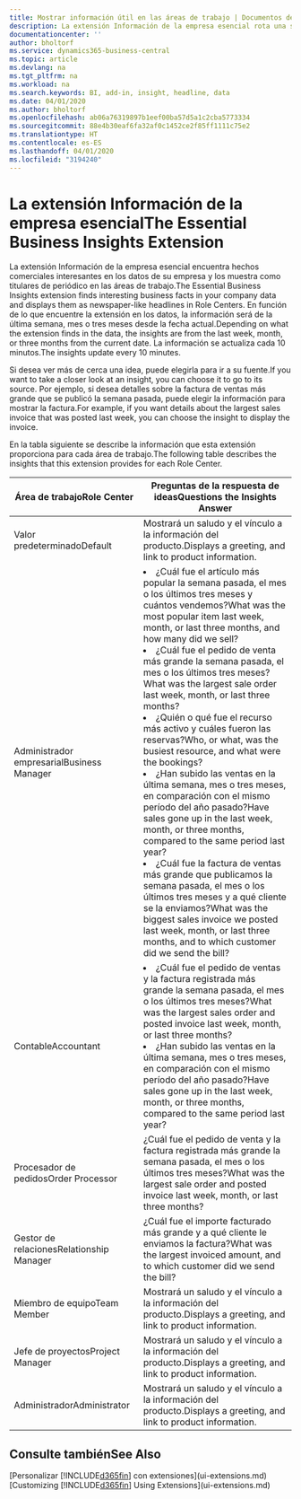 ```yaml
---
title: Mostrar información útil en las áreas de trabajo | Documentos de Microsoft
description: La extensión Información de la empresa esencial rota una serie de ideas comerciales en las áreas de trabajo.
documentationcenter: ''
author: bholtorf
ms.service: dynamics365-business-central
ms.topic: article
ms.devlang: na
ms.tgt_pltfrm: na
ms.workload: na
ms.search.keywords: BI, add-in, insight, headline, data
ms.date: 04/01/2020
ms.author: bholtorf
ms.openlocfilehash: ab06a76319897b1eef00ba57d5a1c2cba5773334
ms.sourcegitcommit: 88e4b30eaf6fa32af0c1452ce2f85ff1111c75e2
ms.translationtype: HT
ms.contentlocale: es-ES
ms.lasthandoff: 04/01/2020
ms.locfileid: "3194240"
---
```

# <a name="the-essential-business-insights-extension"></a><span data-ttu-id="c9c45-103">La extensión Información de la empresa esencial</span><span class="sxs-lookup"><span data-stu-id="c9c45-103">The Essential Business Insights Extension</span></span>
<span data-ttu-id="c9c45-104">La extensión Información de la empresa esencial encuentra hechos comerciales interesantes en los datos de su empresa y los muestra como titulares de periódico en las áreas de trabajo.</span><span class="sxs-lookup"><span data-stu-id="c9c45-104">The Essential Business Insights extension finds interesting business facts in your company data and displays them as newspaper-like headlines in Role Centers.</span></span> <span data-ttu-id="c9c45-105">En función de lo que encuentre la extensión en los datos, la información será de la última semana, mes o tres meses desde la fecha actual.</span><span class="sxs-lookup"><span data-stu-id="c9c45-105">Depending on what the extension finds in the data, the insights are from the last week, month, or three months from the current date.</span></span> <span data-ttu-id="c9c45-106">La información se actualiza cada 10 minutos.</span><span class="sxs-lookup"><span data-stu-id="c9c45-106">The insights update every 10 minutes.</span></span>  

<span data-ttu-id="c9c45-107">Si desea ver más de cerca una idea, puede elegirla para ir a su fuente.</span><span class="sxs-lookup"><span data-stu-id="c9c45-107">If you want to take a closer look at an insight, you can choose it to go to its source.</span></span> <span data-ttu-id="c9c45-108">Por ejemplo, si desea detalles sobre la factura de ventas más grande que se publicó la semana pasada, puede elegir la información para mostrar la factura.</span><span class="sxs-lookup"><span data-stu-id="c9c45-108">For example, if you want details about the largest sales invoice that was posted last week, you can choose the insight to display the invoice.</span></span>

<span data-ttu-id="c9c45-109">En la tabla siguiente se describe la información que esta extensión proporciona para cada área de trabajo.</span><span class="sxs-lookup"><span data-stu-id="c9c45-109">The following table describes the insights that this extension provides for each Role Center.</span></span>

|<span data-ttu-id="c9c45-110">Área de trabajo</span><span class="sxs-lookup"><span data-stu-id="c9c45-110">Role Center</span></span>|<span data-ttu-id="c9c45-111">Preguntas de la respuesta de ideas</span><span class="sxs-lookup"><span data-stu-id="c9c45-111">Questions the Insights Answer</span></span>|
|----|-----|
|<span data-ttu-id="c9c45-112">Valor predeterminado</span><span class="sxs-lookup"><span data-stu-id="c9c45-112">Default</span></span>|<span data-ttu-id="c9c45-113">Mostrará un saludo y el vínculo a la información del producto.</span><span class="sxs-lookup"><span data-stu-id="c9c45-113">Displays a greeting, and link to product information.</span></span>|
|<span data-ttu-id="c9c45-114">Administrador empresarial</span><span class="sxs-lookup"><span data-stu-id="c9c45-114">Business Manager</span></span>|<li> <span data-ttu-id="c9c45-115">¿Cuál fue el artículo más popular la semana pasada, el mes o los últimos tres meses y cuántos vendemos?</span><span class="sxs-lookup"><span data-stu-id="c9c45-115">What was the most popular item last week, month, or last three months, and how many did we sell?</span></span><br><li> <span data-ttu-id="c9c45-116">¿Cuál fue el pedido de venta más grande la semana pasada, el mes o los últimos tres meses?</span><span class="sxs-lookup"><span data-stu-id="c9c45-116">What was the largest sale order last week, month, or last three months?</span></span><br><li> <span data-ttu-id="c9c45-117">¿Quién o qué fue el recurso más activo y cuáles fueron las reservas?</span><span class="sxs-lookup"><span data-stu-id="c9c45-117">Who, or what, was the busiest resource, and what were the bookings?</span></span><br><li> <span data-ttu-id="c9c45-118">¿Han subido las ventas en la última semana, mes o tres meses, en comparación con el mismo período del año pasado?</span><span class="sxs-lookup"><span data-stu-id="c9c45-118">Have sales gone up in the last week, month, or three months, compared to the same period last year?</span></span><br><li> <span data-ttu-id="c9c45-119">¿Cuál fue la factura de ventas más grande que publicamos la semana pasada, el mes o los últimos tres meses y a qué cliente se la enviamos?</span><span class="sxs-lookup"><span data-stu-id="c9c45-119">What was the biggest sales invoice we posted last week, month, or last three months, and to which customer did we send the bill?</span></span></li> |
|<span data-ttu-id="c9c45-120">Contable</span><span class="sxs-lookup"><span data-stu-id="c9c45-120">Accountant</span></span>|<li> <span data-ttu-id="c9c45-121">¿Cuál fue el pedido de ventas y la factura registrada más grande la semana pasada, el mes o los últimos tres meses?</span><span class="sxs-lookup"><span data-stu-id="c9c45-121">What was the largest sales order and posted invoice last week, month, or last three months?</span></span><br><li> <span data-ttu-id="c9c45-122">¿Han subido las ventas en la última semana, mes o tres meses, en comparación con el mismo período del año pasado?</span><span class="sxs-lookup"><span data-stu-id="c9c45-122">Have sales gone up in the last week, month, or three months, compared to the same period last year?</span></span> |
|<span data-ttu-id="c9c45-123">Procesador de pedidos</span><span class="sxs-lookup"><span data-stu-id="c9c45-123">Order Processor</span></span>| <span data-ttu-id="c9c45-124">¿Cuál fue el pedido de venta y la factura registrada más grande la semana pasada, el mes o los últimos tres meses?</span><span class="sxs-lookup"><span data-stu-id="c9c45-124">What was the largest sale order and posted invoice last week, month, or last three months?</span></span>|
|<span data-ttu-id="c9c45-125">Gestor de relaciones</span><span class="sxs-lookup"><span data-stu-id="c9c45-125">Relationship Manager</span></span>| <span data-ttu-id="c9c45-126">¿Cuál fue el importe facturado más grande y a qué cliente le enviamos la factura?</span><span class="sxs-lookup"><span data-stu-id="c9c45-126">What was the largest invoiced amount, and to which customer did we send the bill?</span></span>|
|<span data-ttu-id="c9c45-127">Miembro de equipo</span><span class="sxs-lookup"><span data-stu-id="c9c45-127">Team Member</span></span>| <span data-ttu-id="c9c45-128">Mostrará un saludo y el vínculo a la información del producto.</span><span class="sxs-lookup"><span data-stu-id="c9c45-128">Displays a greeting, and link to product information.</span></span>|
|<span data-ttu-id="c9c45-129">Jefe de proyectos</span><span class="sxs-lookup"><span data-stu-id="c9c45-129">Project Manager</span></span>| <span data-ttu-id="c9c45-130">Mostrará un saludo y el vínculo a la información del producto.</span><span class="sxs-lookup"><span data-stu-id="c9c45-130">Displays a greeting, and link to product information.</span></span>|
|<span data-ttu-id="c9c45-131">Administrador</span><span class="sxs-lookup"><span data-stu-id="c9c45-131">Administrator</span></span>| <span data-ttu-id="c9c45-132">Mostrará un saludo y el vínculo a la información del producto.</span><span class="sxs-lookup"><span data-stu-id="c9c45-132">Displays a greeting, and link to product information.</span></span>|

## <a name="see-also"></a><span data-ttu-id="c9c45-133">Consulte también</span><span class="sxs-lookup"><span data-stu-id="c9c45-133">See Also</span></span>
<span data-ttu-id="c9c45-134">[Personalizar [!INCLUDE[d365fin](includes/d365fin_md.md)] con extensiones](ui-extensions.md)</span><span class="sxs-lookup"><span data-stu-id="c9c45-134">[Customizing [!INCLUDE[d365fin](includes/d365fin_md.md)] Using Extensions](ui-extensions.md)</span></span>
